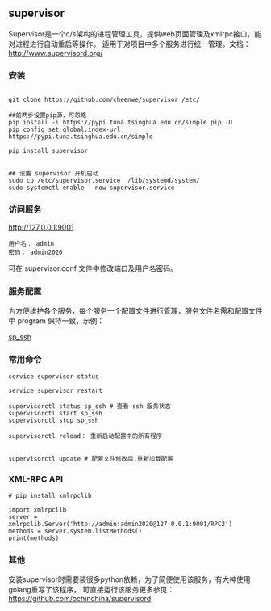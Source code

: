 ## supervisor

Supervisor是一个c/s架构的进程管理工具，提供web页面管理及xmlrpc接口，能对进程进行自动重启等操作。
适用于对项目中多个服务进行统一管理。文档： http://www.supervisord.org/



### 安装

```

git clone https://github.com/cheenwe/supervisor /etc/

##前两步设置pip源，可忽略
pip install -i https://pypi.tuna.tsinghua.edu.cn/simple pip -U
pip config set global.index-url https://pypi.tuna.tsinghua.edu.cn/simple

pip install supervisor


## 设置 supervisor 开机启动
sudo cp /etc/supervisor.service  /lib/systemd/system/
sudo systemctl enable --now supervisor.service  

```

### 访问服务

http://127.0.0.1:9001


```
用户名： admin
密码： admin2020

```

可在 supervisor.conf 文件中修改端口及用户名密码。


### 服务配置

为方便维护各个服务，每个服务一个配置文件进行管理，服务文件名需和配置文件中 program 保持一致，示例：

[sp_ssh](conf/sp_ssh.ini)


 
### 常用命令


```
service supervisor status 

service supervisor restart 

supervisorctl status sp_ssh # 查看 ssh 服务状态
supervisorctl start sp_ssh
supervisorctl stop sp_ssh

supervisorctl reload： 重新启动配置中的所有程序


supervisorctl update # 配置文件修改后,重新加载配置

```


### XML-RPC API 


```
# pip install xmlrpclib

import xmlrpclib
server = xmlrpclib.Server('http://admin:admin2020@127.0.0.1:9001/RPC2')
methods = server.system.listMethods()
print(methods)

```

### 其他

安装supervisor时需要装很多python依赖，为了简便使用该服务，有大神使用golang重写了该程序，
可直接运行该服务更多参见： https://github.com/ochinchina/supervisord